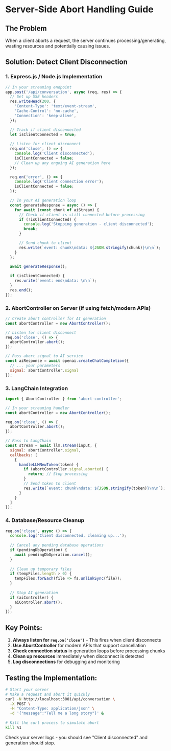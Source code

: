# Server-Side Abort Handling Guide

## The Problem
When a client aborts a request, the server continues processing/generating, wasting resources and potentially causing issues.

## Solution: Detect Client Disconnection

### 1. **Express.js / Node.js Implementation**

```javascript
// In your streaming endpoint
app.post('/api/conversation', async (req, res) => {
  // Set up SSE headers
  res.writeHead(200, {
    'Content-Type': 'text/event-stream',
    'Cache-Control': 'no-cache',
    'Connection': 'keep-alive',
  });

  // Track if client disconnected
  let isClientConnected = true;
  
  // Listen for client disconnect
  req.on('close', () => {
    console.log('Client disconnected');
    isClientConnected = false;
    // Clean up any ongoing AI generation here
  });

  req.on('error', () => {
    console.log('Client connection error');
    isClientConnected = false;
  });

  // In your AI generation loop
  const generateResponse = async () => {
    for await (const chunk of aiStream) {
      // Check if client is still connected before processing
      if (!isClientConnected) {
        console.log('Stopping generation - client disconnected');
        break;
      }

      // Send chunk to client
      res.write(`event: chunk\ndata: ${JSON.stringify(chunk)}\n\n`);
    }
  };

  await generateResponse();
  
  if (isClientConnected) {
    res.write(`event: end\ndata: \n\n`);
  }
  res.end();
});
```

### 2. **AbortController on Server (if using fetch/modern APIs)**

```javascript
// Create abort controller for AI generation
const abortController = new AbortController();

// Listen for client disconnect
req.on('close', () => {
  abortController.abort();
});

// Pass abort signal to AI service
const aiResponse = await openai.createChatCompletion({
  // ... your parameters
  signal: abortController.signal
});
```

### 3. **LangChain Integration**

```javascript
import { AbortController } from 'abort-controller';

// In your streaming handler
const abortController = new AbortController();

req.on('close', () => {
  abortController.abort();
});

// Pass to LangChain
const stream = await llm.stream(input, {
  signal: abortController.signal,
  callbacks: [
    {
      handleLLMNewToken(token) {
        if (abortController.signal.aborted) {
          return; // Stop processing
        }
        // Send token to client
        res.write(`event: chunk\ndata: ${JSON.stringify(token)}\n\n`);
      }
    }
  ]
});
```

### 4. **Database/Resource Cleanup**

```javascript
req.on('close', async () => {
  console.log('Client disconnected, cleaning up...');
  
  // Cancel any pending database operations
  if (pendingDbOperation) {
    await pendingDbOperation.cancel();
  }
  
  // Clean up temporary files
  if (tempFiles.length > 0) {
    tempFiles.forEach(file => fs.unlinkSync(file));
  }
  
  // Stop AI generation
  if (aiController) {
    aiController.abort();
  }
});
```

## Key Points:

1. **Always listen for `req.on('close')`** - This fires when client disconnects
2. **Use AbortController** for modern APIs that support cancellation
3. **Check connection status** in generation loops before processing chunks
4. **Clean up resources** immediately when disconnect is detected
5. **Log disconnections** for debugging and monitoring

## Testing the Implementation:

```bash
# Start your server
# Make a request and abort it quickly
curl -N http://localhost:3001/api/conversation \
  -X POST \
  -H "Content-Type: application/json" \
  -d '{"message":"Tell me a long story"}' &
  
# Kill the curl process to simulate abort
kill %1
```

Check your server logs - you should see "Client disconnected" and generation should stop. 